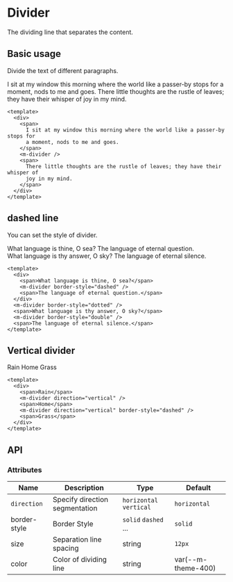 # Divider

The dividing line that separates the content.

## Basic usage

Divide the text of different paragraphs.

<div>
    <span>
      I sit at my window this morning where the world like a passer-by stops for
      a moment, nods to me and goes.
    </span>
    <m-divider />
    <span>
      There little thoughts are the rustle of leaves; they have their whisper of
      joy in my mind.
    </span>
  </div>

```vue
<template>
  <div>
    <span>
      I sit at my window this morning where the world like a passer-by stops for
      a moment, nods to me and goes.
    </span>
    <m-divider />
    <span>
      There little thoughts are the rustle of leaves; they have their whisper of
      joy in my mind.
    </span>
  </div>
</template>
```

## dashed line

You can set the style of divider.

  <div>
    <span>What language is thine, O sea?</span>
    <m-divider border-style="dashed" />
    <span>The language of eternal question.</span>
  </div>
  <m-divider border-style="dotted" />
  <span>What language is thy answer, O sky?</span>
  <m-divider border-style="double" />
  <span>The language of eternal silence.</span>

```vue
<template>
  <div>
    <span>What language is thine, O sea?</span>
    <m-divider border-style="dashed" />
    <span>The language of eternal question.</span>
  </div>
  <m-divider border-style="dotted" />
  <span>What language is thy answer, O sky?</span>
  <m-divider border-style="double" />
  <span>The language of eternal silence.</span>
</template>
```

## Vertical divider

  <div>
    <span>Rain</span>
    <m-divider direction="vertical" />
    <span>Home</span>
    <m-divider direction="vertical" border-style="dashed" />
    <span>Grass</span>
  </div>

```vue
<template>
  <div>
    <span>Rain</span>
    <m-divider direction="vertical" />
    <span>Home</span>
    <m-divider direction="vertical" border-style="dashed" />
    <span>Grass</span>
  </div>
</template>
```

## API

### Attributes

| Name         | Description                    | Type                    | Default            |
| ------------ | ------------------------------ | ----------------------- | ------------------ |
| `direction`  | Specify direction segmentation | `horizontal` `vertical` | `horizontal`       |
| border-style | Border Style                   | `solid` `dashed` ...    | `solid`            |
| size         | Separation line spacing        | string                  | `12px`             |
| color        | Color of dividing line         | string                  | var(--m-theme-400) |
